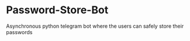 # Password-Store-Bot
Asynchronous python telegram bot where the users can safely store their passwords
